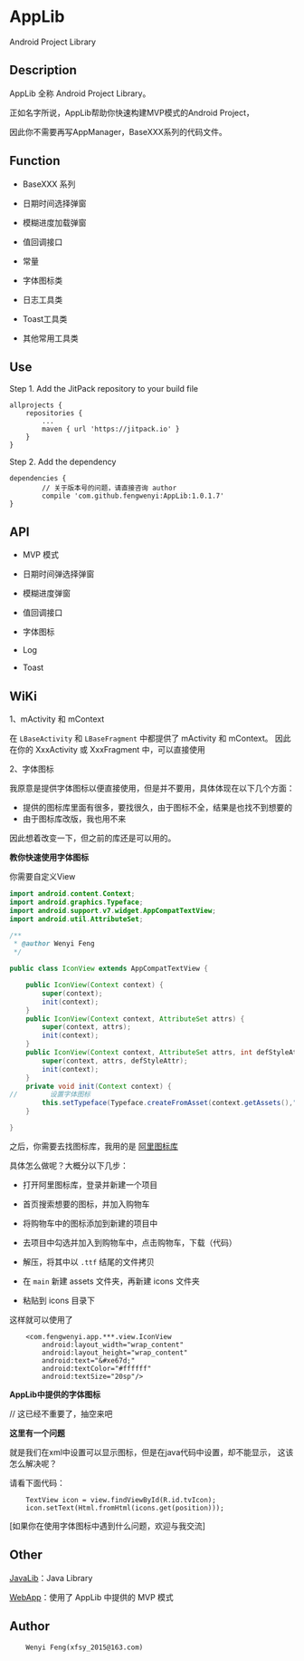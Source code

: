# AppLib

Android Project Library

## Description

AppLib 全称 Android Project Library。

正如名字所说，AppLib帮助你快速构建MVP模式的Android Project，

因此你不需要再写AppManager，BaseXXX系列的代码文件。

## Function

* BaseXXX 系列

* 日期时间选择弹窗

* 模糊进度加载弹窗

* 值回调接口

* 常量

* 字体图标类

* 日志工具类

* Toast工具类

* 其他常用工具类

## Use

Step 1. Add the JitPack repository to your build file
	
	allprojects {
		repositories {
			...
			maven { url 'https://jitpack.io' }
		}
	}

Step 2. Add the dependency

	dependencies {
	        // 关于版本号的问题，请直接咨询 author
	        compile 'com.github.fengwenyi:AppLib:1.0.1.7'
	}

## API

* MVP 模式

* 日期时间弹选择弹窗

* 模糊进度弹窗

* 值回调接口

* 字体图标

* Log

* Toast

## WiKi

1、mActivity 和 mContext

在 `LBaseActivity` 和 `LBaseFragment` 中都提供了 mActivity 和 mContext。
因此在你的 XxxActivity 或 XxxFragment 中，可以直接使用

2、字体图标

我原意是提供字体图标以便直接使用，但是并不要用，具体体现在以下几个方面：

* 提供的图标库里面有很多，要找很久，由于图标不全，结果是也找不到想要的
* 由于图标库改版，我也用不来

因此想着改变一下，但之前的库还是可以用的。

**教你快速使用字体图标**

你需要自定义View

```java
import android.content.Context;
import android.graphics.Typeface;
import android.support.v7.widget.AppCompatTextView;
import android.util.AttributeSet;

/**
 * @author Wenyi Feng
 */

public class IconView extends AppCompatTextView {

    public IconView(Context context) {
        super(context);
        init(context);
    }
    public IconView(Context context, AttributeSet attrs) {
        super(context, attrs);
        init(context);
    }
    public IconView(Context context, AttributeSet attrs, int defStyleAttr) {
        super(context, attrs, defStyleAttr);
        init(context);
    }
    private void init(Context context) {
//        设置字体图标
        this.setTypeface(Typeface.createFromAsset(context.getAssets(),"icon/iconfont.ttf"));
    }

}
```

之后，你需要去找图标库，我用的是 [阿里图标库](http://www.iconfont.cn/)

具体怎么做呢？大概分以下几步：

* 打开阿里图标库，登录并新建一个项目

* 首页搜索想要的图标，并加入购物车

* 将购物车中的图标添加到新建的项目中

* 去项目中勾选并加入到购物车中，点击购物车，下载（代码）

* 解压，将其中以 `.ttf` 结尾的文件拷贝

* 在 `main` 新建 assets 文件夹，再新建 icons 文件夹

* 粘贴到 icons 目录下

这样就可以使用了

```
    <com.fengwenyi.app.***.view.IconView
        android:layout_width="wrap_content"
        android:layout_height="wrap_content"
        android:text="&#xe67d;"
        android:textColor="#ffffff"
        android:textSize="20sp"/>
```

**AppLib中提供的字体图标**

// 这已经不重要了，抽空来吧


**这里有一个问题**

就是我们在xml中设置可以显示图标，但是在java代码中设置，却不能显示，
这该怎么解决呢？

请看下面代码：

```
    TextView icon = view.findViewById(R.id.tvIcon);
    icon.setText(Html.fromHtml(icons.get(position)));
```

[如果你在使用字体图标中遇到什么问题，欢迎与我交流]


## Other

[JavaLib](https://github.com/fengwenyi/JavaLib)：Java Library

[WebApp](https://github.com/fengwenyi/WebApp)：使用了 AppLib 中提供的 MVP 模式


## Author
```
	Wenyi Feng(xfsy_2015@163.com)
```